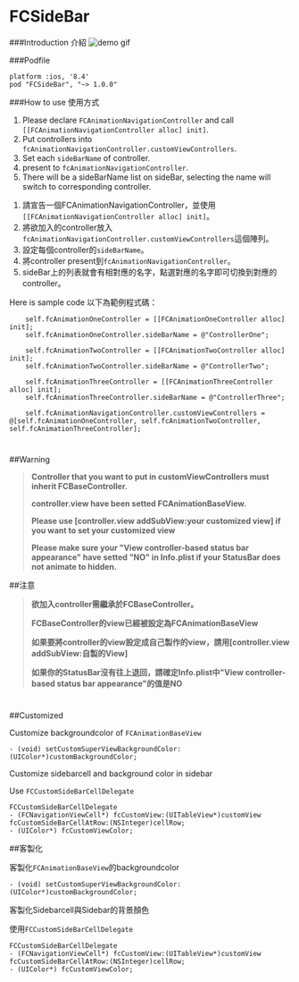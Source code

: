 # FCSideBar

###Introduction 介紹
![demo gif](http://i.imgur.com/WqQi3Of.gif)


###Podfile

```
platform :ios, '8.4'
pod "FCSideBar", "~> 1.0.0"
```

###How to use 使用方式

1. Please declare ```FCAnimationNavigationController``` and call <code>[[FCAnimationNavigationController alloc] init]</code>.
2. Put controllers into ```fcAnimationNavigationController.customViewControllers```.
3. Set each ```sideBarName``` of controller.
4. present to ```fcAnimationNavigationController```.
5. There will be a sideBarName list on sideBar, selecting the name will switch to corresponding controller.


<ol>
<li>請宣告一個FCAnimationNavigationController，並使用<code>[[FCAnimationNavigationController alloc] init]</code>。</li>
<li>將欲加入的controller放入<code>fcAnimationNavigationController.customViewControllers</code>這個陣列。</li>
<li>設定每個controller的<code>sideBarName</code>。</li>
<li>將controller present到<code>fcAnimationNavigationController</code>。</li>
<li>sideBar上的列表就會有相對應的名字，點選對應的名字即可切換到對應的controller。</li>
</ol>

Here is sample code 以下為範例程式碼：
```
    self.fcAnimationOneController = [[FCAnimationOneController alloc] init];
    self.fcAnimationOneController.sideBarName = @"ControllerOne";
    
    self.fcAnimationTwoController = [[FCAnimationTwoController alloc] init];
    self.fcAnimationTwoController.sideBarName = @"ControllerTwo";

    self.fcAnimationThreeController = [[FCAnimationThreeController alloc] init];
    self.fcAnimationThreeController.sideBarName = @"ControllerThree";
    
    self.fcAnimationNavigationController.customViewControllers = @[self.fcAnimationOneController, self.fcAnimationTwoController, self.fcAnimationThreeController];
```

# 

##Warning
> **Controller that you want to put in customViewControllers must inherit FCBaseController.**
>
> **controller.view have been setted FCAnimationBaseView.**
>
> **Please use [controller.view addSubView:your customized view] if you want to set your customized view**
>
> **Please make sure your "View controller-based status bar appearance" have setted "NO" in Info.plist if your StatusBar does not animate to hidden.**

##注意
> **欲加入controller需繼承於FCBaseController。**
>
> **FCBaseController的view已經被設定為FCAnimationBaseView**
>
> **如果要將controller的view設定成自己製作的view，請用[controller.view addSubView:自製的View]**
>
> **如果你的StatusBar沒有往上退回，請確定Info.plist中"View controller-based status bar appearance"的值是NO**

# 

##Customized

Customize backgroundcolor of ```FCAnimationBaseView```

```- (void) setCustomSuperViewBackgroundColor:(UIColor*)customBackgroundColor;```

Customize sidebarcell and background color in sidebar

Use ```FCCustomSideBarCellDelegate```

```
FCCustomSideBarCellDelegate
- (FCNavigationViewCell*) fcCustomView:(UITableView*)customView fcCustomSideBarCellAtRow:(NSInteger)cellRow;
- (UIColor*) fcCustomViewColor;
```

##客製化

客製化```FCAnimationBaseView```的backgroundcolor

```- (void) setCustomSuperViewBackgroundColor:(UIColor*)customBackgroundColor;```

客製化Sidebarcell與Sidebar的背景顏色

使用```FCCustomSideBarCellDelegate```

```
FCCustomSideBarCellDelegate
- (FCNavigationViewCell*) fcCustomView:(UITableView*)customView fcCustomSideBarCellAtRow:(NSInteger)cellRow;
- (UIColor*) fcCustomViewColor;
```

